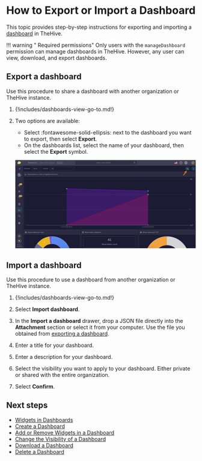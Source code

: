 # How to Export or Import a Dashboard

This topic provides step-by-step instructions for exporting and importing a [dashboard](about-dashboards.md) in TheHive.

!!! warning "<!-- md:version 5.4 --> Required permissions"
    Only users with the `manageDashboard` permission can manage dashboards in TheHive. However, any user can view, download, and export dashboards.

## Export a dashboard

Use this procedure to share a dashboard with another organization or TheHive instance.

1. {!includes/dashboards-view-go-to.md!}

2. Two options are available:

    * Select :fontawesome-solid-ellipsis: next to the dashboard you want to export, then select **Export**.
    * On the dashboards list, select the name of your dashboard, then select the **Export** symbol.

    ![Export a dashboard](/thehive/images/user-guides/analyst-corner/dashboard/export-a-dashboard.png)

## Import a dashboard

Use this procedure to use a dashboard from another organization or TheHive instance.

1. {!includes/dashboards-view-go-to.md!}

2. Select **Import dashboard**.

3. In the **Import a dashboard** drawer, drop a JSON file directly into the **Attachment** section or select it from your computer. Use the file you obtained from [exporting a dashboard](#export-a-dashboard).

4. Enter a title for your dashboard.

5. Enter a description for your dashboard.

6. Select the visibility you want to apply to your dashboard. Either private or shared with the entire organization.

7. Select **Confirm**.

<h2>Next steps</h2>

* [Widgets in Dashboards](widgets-dashboards.md)
* [Create a Dashboard](create-a-dashboard.md)
* [Add or Remove Widgets in a Dashboard](add-remove-widgets-dashboard.md)
* [Change the Visibility of a Dashboard](change-visibility-of-a-dashboard.md)
* [Download a Dashboard](download-a-dashboard.md)
* [Delete a Dashboard](delete-a-dashboard.md)